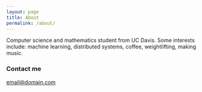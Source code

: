 ```yaml
---
layout: page
title: About
permalink: /about/
---
```


Computer science and mathematics student from UC Davis.  Some interests include: machine learning, distributed systems, coffee, weightlifting, making music.



### Contact me

[email@domain.com](mailto:email@domain.com)
